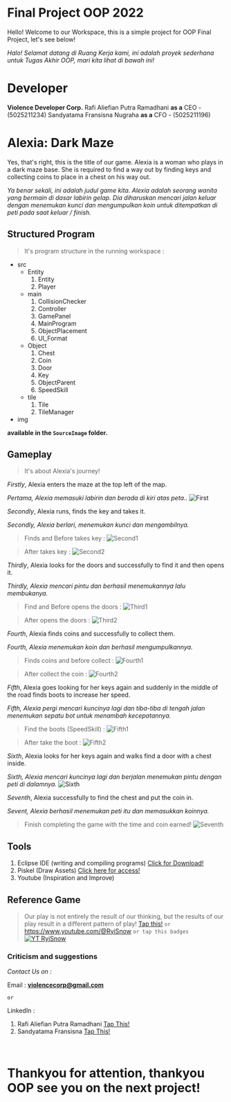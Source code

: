 # Final Project OOP 2022 

Hello! Welcome to our Workspace, this is a simple project for OOP Final Project, let's see below!

_Halo! Selamat datang di Ruang Kerja kami, ini adalah proyek sederhana untuk Tugas Akhir OOP, mari kita lihat di bawah ini!_  

# Developer
 **Violence Developer Corp.**
Rafi Aliefian Putra Ramadhani **as a** CEO - (5025211234)
Sandyatama Fransisna Nugraha **as a** CFO - (5025211196) 
</br>

# Alexia: Dark Maze
Yes, that's right, this is the title of our game. Alexia is a woman who plays in a dark maze base. She is required to find a way out by finding keys and collecting coins to place in a chest on his way out.

_Ya benar sekali, ini adalah judul game kita. Alexia adalah seorang wanita yang bermain di dasar labirin gelap. Dia diharuskan mencari jalan keluar dengan menemukan kunci dan mengumpulkan koin untuk ditempatkan di peti pada saat keluar / finish._

## Structured Program
> It's program structure in the running workspace :
* src
    + Entity
        1. Entity
        2. Player
    + main
        1. CollisionChecker
        2. Controller
        3. GamePanel
        4. MainProgram
        5. ObjectPlacement
        6. UI_Format
     + Object
        1. Chest
        2. Coin
        3. Door
        4. Key
        5. ObjectParent
        6. SpeedSkill
     + tile
        1. Tile
        2. TileManager
* img

**available in the `SourceImage` folder.**        

## Gameplay
> It's about Alexia's journey!

*Firstly*, Alexia enters the maze at the top left of the map.

_*Pertama*, Alexia memasuki labirin dan berada di kiri atas peta.._
![First](https://user-images.githubusercontent.com/91828276/208488611-a16dc655-a27e-41be-9f36-3f67b1502b0f.png)

*Secondly*, Alexia runs, finds the key and takes it.

_*Secondly*, Alexia berlari, menemukan kunci dan mengambilnya._
> Finds and Before takes key :
![Second1](https://user-images.githubusercontent.com/91828276/208493694-be9c88af-256a-4d31-b3e5-aa6cdbb69911.png)

> After takes key :
![Second2](https://user-images.githubusercontent.com/91828276/208491286-774e077b-4dd6-4374-8fc2-9f3937788e1e.png)

*Thirdly*, Alexia looks for the doors and successfully to find it and then opens it.

_*Thirdly*, Alexia mencari pintu dan berhasil menemukannya lalu membukanya._
> Find and Before opens the doors :
![Third1](https://user-images.githubusercontent.com/91828276/208494281-b5c1ba01-da40-4d4a-ad8f-a07baaf7d866.png)

> After opens the doors :
![Third2](https://user-images.githubusercontent.com/91828276/208491288-19fd930c-edb2-41e4-ab14-8b83e88089c6.png)

*Fourth*, Alexia finds coins and successfully to collect them. 

_*Fourth*, Alexia menemukan koin dan berhasil mengumpulkannya._
> Finds coins and before collect :
![Fourth1](https://user-images.githubusercontent.com/91828276/208494993-d01232be-51da-4dda-b398-b227e7b8dbd4.png)

> After collect the coin :
![Fourth2](https://user-images.githubusercontent.com/91828276/208491301-939967f5-59b1-4786-b423-5fb1f009df70.png)

*Fifth*, Alexia goes looking for her keys again and suddenly in the middle of the road finds boots to increase her speed.

_*Fifth*, Alexia pergi mencari kuncinya lagi dan tiba-tiba di tengah jalan menemukan sepatu bot untuk menambah kecepatannya._
> Find the boots (SpeedSkill) :
![Fifth1](https://user-images.githubusercontent.com/91828276/208495472-7e597248-c872-483f-9b96-63548f475486.png)

> After take the boot :
![Fifth2](https://user-images.githubusercontent.com/91828276/208495481-8c91d516-5820-467b-a0fb-c523efcc5f42.png)

*Sixth*, Alexia looks for her keys again and walks find a door with a chest inside.

_*Sixth*, Alexia mencari kuncinya lagi dan berjalan menemukan pintu dengan peti di dalamnya._
![Sixth](https://user-images.githubusercontent.com/91828276/208496320-cc243a23-0630-420e-961b-4a77181828d3.png)

*Seventh*, Alexia successfully to find the chest and put the coin in.

_*Sevent*, Alexia berhasil menemukan peti itu dan memasukkan koinnya._
> Finish completing the game with the time and coin earned! 
![Seventh](https://user-images.githubusercontent.com/91828276/208496472-89481d24-a0e3-4fb8-b94d-ae2a1efb027e.png)

## Tools 

1. Eclipse IDE (writing and compiling programs) [Click for Download!](https://www.eclipse.org/downloads/)
2. Piskel (Draw Assets) [Click here for access!](https://www.piskelapp.com/p/create/sprite) 
3. Youtube (Inspiration and Improve)

## Reference Game 
> Our play is not entirely the result of our thinking, but the results of our play result in a different pattern of play!
[Tap this!](https://www.youtube.com/@RyiSnow)
`or`
https://www.youtube.com/@RyiSnow 
`or tap this badges`
[![YT RyiSnow](https://img.shields.io/badge/YouTube-FF0000?style=for-the-badge&logo=youtube&logoColor=white)](https://www.youtube.com/@RyiSnow)

### Criticism and suggestions 
 _*Contact Us on :*_

Email : 
**violencecorp@gmail.com**

`or`

LinkedIn : 
1. Rafi Aliefian Putra Ramadhani [Tap This!](https://www.linkedin.com/in/rafifiaanpr/)
2. Sandyatama Fransisna [Tap This!](https://www.linkedin.com/in/sandyatama-fransisna-74445a21a/)
</br>

# Thankyou for attention, thankyou OOP see you on the next project!
